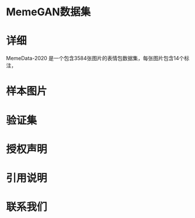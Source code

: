 MemeGAN数据集
====
# 详细
MemeData-2020 是一个包含3584张图片的表情包数据集，每张图片包含14个标注，
# 样本图片
# 验证集
# 授权声明
# 引用说明
# 联系我们
